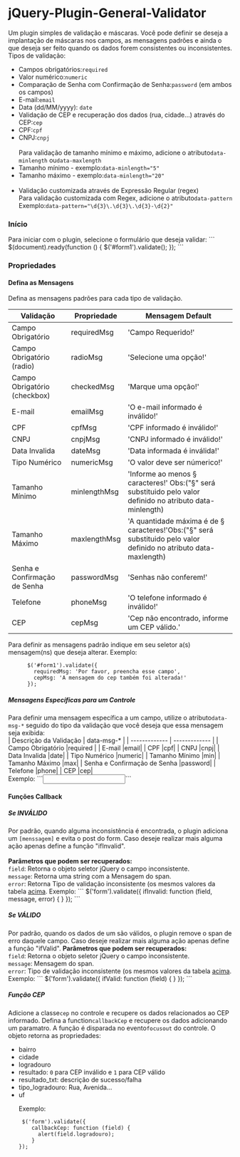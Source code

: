 jQuery-Plugin-General-Validator
===============================
Um plugin simples de validação e máscaras. Você pode definir se deseja a implantação de máscaras nos campos, as mensagens padrões e ainda o que deseja ser feito quando os dados forem consistentes ou inconsistentes. Tipos de validação:
<ul>
<li>Campos obrigatórios:<code>required</code></li>
<li>Valor numérico:<code>numeric</code></li>
<li>Comparação de Senha com Confirmação de Senha:<code>password</code> (em ambos os campos)</li>
<li>E-mail:<code>email</code></li>
<li>Data (dd/MM/yyyy): <code>date</code></li>
<li>Validação de CEP e recuperação dos dados (rua, cidade...) através do CEP:<code>cep</code></li>
<li>CPF:<code>cpf</code></li>
<li>CNPJ:<code>cnpj</code></li>
<br/>
Para validação de tamanho mínimo e máximo, adicione o atributo<code>data-minlength</code> ou<code>data-maxlength</code> 
<li>Tamanho mínimo - exemplo:<code>data-minlength="5"</code></li>
<li>Tamanho máximo - exemplo:<code>data-minlength="20"</code></li>
<br/>
<li>Validação customizada através de Expressão Regular (regex)</li>
        Para validação customizada com Regex, adicione o atributo<code>data-pattern</code><br/>
        Exemplo:<code>data-pattern="\d{3}\.\d{3}\.\d{3}-\d{2}"</code>
</ul>

<h3>Início</h3>
Para iniciar com o plugin, selecione o formulário que deseja validar:
```
   $(document).ready(function () {
      $('#form1').validate();
   });
```
<h3>Propriedades</h3>
<h4>Defina as Mensagens</h4>
Defina as mensagens padrões para cada tipo de validação.<br/>

| Validação  | Propriedade | Mensagem Default |
| ------------- | ------------- | ------------- |
| Campo Obrigatório            |requiredMsg  | 'Campo Requerido!'|
| Campo Obrigatório (radio)    |radioMsg     | 'Selecione uma opção!'|
| Campo Obrigatório (checkbox) |checkedMsg| 'Marque uma opção!'|
| E-mail                       |emailMsg| 'O e-mail informado é inválido!'|
| CPF                          |cpfMsg| 'CPF informado é inválido!'|
| CNPJ                         |cnpjMsg| 'CNPJ informado é inválido!'|
| Data Invalida                |dateMsg| 'Data informada é inválida!'|
| Tipo Numérico                |numericMsg| 'O valor deve ser númerico!'|
| Tamanho Mínimo               |minlengthMsg| 'Informe ao menos § caracteres!' Obs:("§" será substituido pelo valor definido no atributo data-minlength)|
| Tamanho Máximo               |maxlengthMsg| 'A quantidade máxima é de § caracteres!'Obs:("§" será substituido pelo valor definido no atributo data-maxlength)|
| Senha e Confirmação de Senha |passwordMsg| 'Senhas não conferem!'|
| Telefone                     |phoneMsg| 'O telefone informado é inválido!'|
| CEP                          |cepMsg| 'Cep não encontrado, informe um CEP válido.'|

Para definir as mensagens padrão indique em seu seletor a(s) mensagem(ns) que deseja alterar. Exemplo:
```
      $('#form1').validate({
        requiredMsg: 'Por favor, preencha esse campo',
        cepMsg: 'A mensagem do cep também foi alterada!'
      });
```
<h5>Mensagens Específicas para um Controle</h5>
Para definir uma mensagem específica a um campo, utilize o atributo<code>data-msg-*</code> seguido do tipo da validação que você deseja que essa mensagem seja exibida:
<div id="tipo">
| Descrição da Validação | data-msg-* |
| ------------- | ------------- |
| Campo Obrigatório            |required  |
| E-mail                       |email|
| CPF                          |cpf|
| CNPJ                         |cnpj|
| Data Invalida                |date|
| Tipo Numérico                |numeric|
| Tamanho Mínimo               |min|
| Tamanho Máximo               |max|
| Senha e Confirmação de Senha |password|
| Telefone                     |phone|
| CEP                          |cep|
</div>
Exemplo:
```<input type="text" id="fone" class="required cep" data-msg-required="Preencha esse campo!!!" data-msg-cep="O CEP informado não é valido!!!" />```
<br/>

<h4>Funções Callback</h4>
<h5>Se INVÁLIDO</h5>
Por padrão, quando alguma inconsistência é encontrada, o plugin adiciona um <code><span class='error-msg'>[menssagem]</span></code> e evita o post do form. Caso deseje realizar mais alguma ação apenas define a função "ifInvalid".
<br/>
<br/>
<b>Parâmetros que podem ser recuperados:</b>
<br/>
<code>field</code>: Retorna o objeto seletor jQuery o campo inconsistente.<br/>
<code>message</code>: Retorna uma string com a Mensagem do span.<br/>
<code>error</code>: Retorna Tipo de validação inconsistente (os mesmos valores da tabela <a href="#tipo">acima</a>.
Exemplo:
```
 $('form').validate({
    ifInvalid: function (field, message, error) {
    }
});
```
<br/>
<h5>Se VÁLIDO</h5>
Por padrão, quando os dados de um são válidos, o plugin remove o span de erro daquele campo. Caso deseje realizar mais alguma ação apenas define a função "ifValid".
<b>Parâmetros que podem ser recuperados:</b>
<br/>
<code>field</code>: Retorna o objeto seletor jQuery o campo inconsistente.<br/>
<code>message</code>:  Mensagem do span.<br/>
<code>error</code>:  Tipo de validação inconsistente (os mesmos valores da tabela <a href="#tipo">acima</a>.
Exemplo:
```
 $('form').validate({
    ifValid: function (field) {
    }
});
```
<h5>Função CEP</h5>
Adicione a classe<code>cep</code> no controle e recupere os dados relacionados ao CEP informado. Defina a function<code>callbackCep</code> e recupere os dados adicionando um paramatro. A função é disparada no evento<code>focusout</code> do controle.
O objeto retorna as propriedades:
<ul>
<li>bairro</li>
<li>cidade</li>
<li>logradouro</li>
<li>resultado: <code>0</code> para CEP inválido e <code>1</code> para CEP válido</li>
<li>resultado_txt: descrição de sucesso/falha</li>
<li>tipo_logradouro: Rua, Avenida...</li>
<li>uf</li>

Exemplo:
```
 $('form').validate({
    callbackCep: function (field) {
      alert(field.logradouro);
    }
});
```
